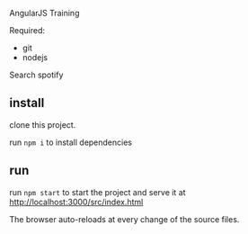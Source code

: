 AngularJS Training

Required:
* git
* nodejs

Search spotify

## install
clone this project.

run  `npm i` to install dependencies

## run

run `npm start` to start the project and serve it at [http://localhost:3000/src/index.html](http://localhost:3000/src/index.html)

The browser auto-reloads at every change of the source files. 